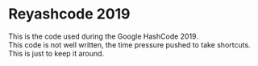 # Reyashcode 2019

This is the code used during the Google HashCode 2019.  
This code is not well written, the time pressure pushed to take shortcuts.  
This is just to keep it around.

